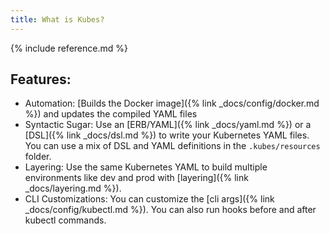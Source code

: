 ```yaml
---
title: What is Kubes?
---
```


{% include reference.md %}

## Features:

* Automation: [Builds the Docker image]({% link _docs/config/docker.md %}) and updates the compiled YAML files
* Syntactic Sugar: Use an [ERB/YAML]({% link _docs/yaml.md %}) or a [DSL]({% link _docs/dsl.md %}) to write your Kubernetes YAML files. You can use a mix of DSL and YAML definitions in the `.kubes/resources` folder.
* Layering: Use the same Kubernetes YAML to build multiple environments like dev and prod with [layering]({% link _docs/layering.md %}).
* CLI Customizations: You can customize the [cli args]({% link _docs/config/kubectl.md %}). You can also run hooks before and after kubectl commands.
